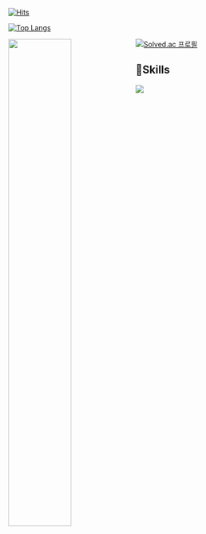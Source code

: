[![Hits](https://hits.seeyoufarm.com/api/count/incr/badge.svg?url=https%3A%2F%2Fgithub.com%2Flion1735&count_bg=%23B1E38B&title_bg=%23E97878&icon=&icon_color=%23E7E7E7&title=hits&edge_flat=false)](https://hits.seeyoufarm.com)


[![Top Langs](https://github-readme-stats.vercel.app/api/top-langs/?username=lion1735&layout=compact&hide_border=true)](https://github.com/lion1735)

<a href="#">
  <img align="left" src="https://github-readme-stats.vercel.app/api?username=lion1735&show_icons=true&theme=vue&hide_border=true"  width=50%
  height=auto />



[![Solved.ac
프로필](http://mazassumnida.wtf/api/v2/generate_badge?boj=lion1735)](https://solved.ac/lion1735)

## 🥼Skills
<img src="https://img.shields.io/badge/Android-3DDC84?style=flat-square&logo=Android&logoColor=white"/>
<!--
 <img src="https://media.giphy.com/media/hvRJCLFzcasrR4ia7z/giphy.gif" width="30px"> 
**lion1735/lion1735** is a ✨ _special_ ✨ repository because its `README.md` (this file) appears on your GitHub profile.

Here are some ideas to get you started:

- 🔭 I’m currently working on ...
- 🌱 I’m currently learning ...
- 👯 I’m looking to collaborate on ...
- 🤔 I’m looking for help with ...
- 💬 Ask me about ...
- 📫 How to reach me: ...
- 😄 Pronouns: ...
-->
